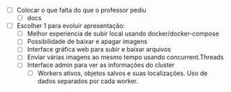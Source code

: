 - [ ] Colocar o que falta do que o professor pediu
    - [ ] docs
- [ ] Escolher 1 para evoluir apresentação:
    - [ ] Melhor experiencia de subir local usando docker/docker-compose
    - [ ] Possibilidade de baixar e apagar imagens
    - [ ] Interface gráfica web para subir e baixar arquivos
    - [ ] Enviar várias imagens ao mesmo tempo usando concurrent.Threads
    - [ ] Interface admin para ver as informações do cluster
        - [ ] Workers ativos, objetos salvos e suas localizações. Uso de dados separados por cada worker.
